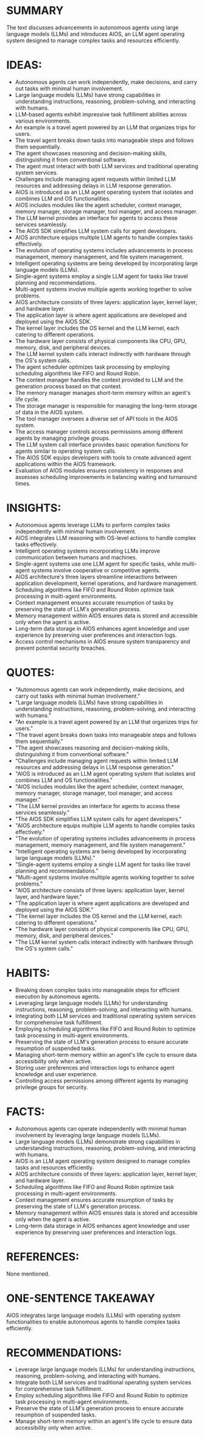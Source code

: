 # SUMMARY
The text discusses advancements in autonomous agents using large language models (LLMs) and introduces AIOS, an LLM agent operating system designed to manage complex tasks and resources efficiently.

# IDEAS:
- Autonomous agents can work independently, make decisions, and carry out tasks with minimal human involvement.
- Large language models (LLMs) have strong capabilities in understanding instructions, reasoning, problem-solving, and interacting with humans.
- LLM-based agents exhibit impressive task fulfillment abilities across various environments.
- An example is a travel agent powered by an LLM that organizes trips for users.
- The travel agent breaks down tasks into manageable steps and follows them sequentially.
- The agent showcases reasoning and decision-making skills, distinguishing it from conventional software.
- The agent must interact with both LLM services and traditional operating system services.
- Challenges include managing agent requests within limited LLM resources and addressing delays in LLM response generation.
- AIOS is introduced as an LLM agent operating system that isolates and combines LLM and OS functionalities.
- AIOS includes modules like the agent scheduler, context manager, memory manager, storage manager, tool manager, and access manager.
- The LLM kernel provides an interface for agents to access these services seamlessly.
- The AIOS SDK simplifies LLM system calls for agent developers.
- AIOS architecture equips multiple LLM agents to handle complex tasks effectively.
- The evolution of operating systems includes advancements in process management, memory management, and file system management.
- Intelligent operating systems are being developed by incorporating large language models (LLMs).
- Single-agent systems employ a single LLM agent for tasks like travel planning and recommendations.
- Multi-agent systems involve multiple agents working together to solve problems.
- AIOS architecture consists of three layers: application layer, kernel layer, and hardware layer.
- The application layer is where agent applications are developed and deployed using the AIOS SDK.
- The kernel layer includes the OS kernel and the LLM kernel, each catering to different operations.
- The hardware layer consists of physical components like CPU, GPU, memory, disk, and peripheral devices.
- The LLM kernel system calls interact indirectly with hardware through the OS's system calls.
- The agent scheduler optimizes task processing by employing scheduling algorithms like FIFO and Round Robin.
- The context manager handles the context provided to LLM and the generation process based on that context.
- The memory manager manages short-term memory within an agent's life cycle.
- The storage manager is responsible for managing the long-term storage of data in the AIOS system.
- The tool manager oversees a diverse set of API tools in the AIOS system.
- The access manager controls access permissions among different agents by managing privilege groups.
- The LLM system call interface provides basic operation functions for agents similar to operating system calls.
- The AIOS SDK equips developers with tools to create advanced agent applications within the AIOS framework.
- Evaluation of AIOS modules ensures consistency in responses and assesses scheduling improvements in balancing waiting and turnaround times.

# INSIGHTS:
- Autonomous agents leverage LLMs to perform complex tasks independently with minimal human involvement.
- AIOS integrates LLM reasoning with OS-level actions to handle complex tasks effectively.
- Intelligent operating systems incorporating LLMs improve communication between humans and machines.
- Single-agent systems use one LLM agent for specific tasks, while multi-agent systems involve cooperative or competitive agents.
- AIOS architecture's three layers streamline interactions between application development, kernel operations, and hardware management.
- Scheduling algorithms like FIFO and Round Robin optimize task processing in multi-agent environments.
- Context management ensures accurate resumption of tasks by preserving the state of LLM's generation process.
- Memory management within AIOS ensures data is stored and accessible only when the agent is active.
- Long-term data storage in AIOS enhances agent knowledge and user experience by preserving user preferences and interaction logs.
- Access control mechanisms in AIOS ensure system transparency and prevent potential security breaches.

# QUOTES:
- "Autonomous agents can work independently, make decisions, and carry out tasks with minimal human involvement."
- "Large language models (LLMs) have strong capabilities in understanding instructions, reasoning, problem-solving, and interacting with humans."
- "An example is a travel agent powered by an LLM that organizes trips for users."
- "The travel agent breaks down tasks into manageable steps and follows them sequentially."
- "The agent showcases reasoning and decision-making skills, distinguishing it from conventional software."
- "Challenges include managing agent requests within limited LLM resources and addressing delays in LLM response generation."
- "AIOS is introduced as an LLM agent operating system that isolates and combines LLM and OS functionalities."
- "AIOS includes modules like the agent scheduler, context manager, memory manager, storage manager, tool manager, and access manager."
- "The LLM kernel provides an interface for agents to access these services seamlessly."
- "The AIOS SDK simplifies LLM system calls for agent developers."
- "AIOS architecture equips multiple LLM agents to handle complex tasks effectively."
- "The evolution of operating systems includes advancements in process management, memory management, and file system management."
- "Intelligent operating systems are being developed by incorporating large language models (LLMs)."
- "Single-agent systems employ a single LLM agent for tasks like travel planning and recommendations."
- "Multi-agent systems involve multiple agents working together to solve problems."
- "AIOS architecture consists of three layers: application layer, kernel layer, and hardware layer."
- "The application layer is where agent applications are developed and deployed using the AIOS SDK."
- "The kernel layer includes the OS kernel and the LLM kernel, each catering to different operations."
- "The hardware layer consists of physical components like CPU, GPU, memory, disk, and peripheral devices."
- "The LLM kernel system calls interact indirectly with hardware through the OS's system calls."

# HABITS:
- Breaking down complex tasks into manageable steps for efficient execution by autonomous agents.
- Leveraging large language models (LLMs) for understanding instructions, reasoning, problem-solving, and interacting with humans.
- Integrating both LLM services and traditional operating system services for comprehensive task fulfillment.
- Employing scheduling algorithms like FIFO and Round Robin to optimize task processing in multi-agent environments.
- Preserving the state of LLM's generation process to ensure accurate resumption of suspended tasks.
- Managing short-term memory within an agent's life cycle to ensure data accessibility only when active.
- Storing user preferences and interaction logs to enhance agent knowledge and user experience.
- Controlling access permissions among different agents by managing privilege groups for security.

# FACTS:
- Autonomous agents can operate independently with minimal human involvement by leveraging large language models (LLMs).
- Large language models (LLMs) demonstrate strong capabilities in understanding instructions, reasoning, problem-solving, and interacting with humans.
- AIOS is an LLM agent operating system designed to manage complex tasks and resources efficiently.
- AIOS architecture consists of three layers: application layer, kernel layer, and hardware layer.
- Scheduling algorithms like FIFO and Round Robin optimize task processing in multi-agent environments.
- Context management ensures accurate resumption of tasks by preserving the state of LLM's generation process.
- Memory management within AIOS ensures data is stored and accessible only when the agent is active.
- Long-term data storage in AIOS enhances agent knowledge and user experience by preserving user preferences and interaction logs.

# REFERENCES:
None mentioned.

# ONE-SENTENCE TAKEAWAY
AIOS integrates large language models (LLMs) with operating system functionalities to enable autonomous agents to handle complex tasks efficiently.

# RECOMMENDATIONS:
- Leverage large language models (LLMs) for understanding instructions, reasoning, problem-solving, and interacting with humans.
- Integrate both LLM services and traditional operating system services for comprehensive task fulfillment.
- Employ scheduling algorithms like FIFO and Round Robin to optimize task processing in multi-agent environments.
- Preserve the state of LLM's generation process to ensure accurate resumption of suspended tasks.
- Manage short-term memory within an agent's life cycle to ensure data accessibility only when active.